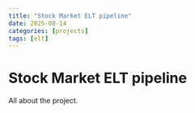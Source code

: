 ```yaml
---
title: "Stock Market ELT pipeline"
date: 2025-08-14
categories: [projects]
tags: [elt] 
---
```


# Stock Market ELT pipeline 

All about the project. 